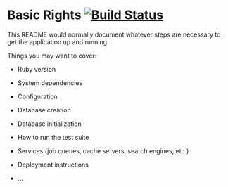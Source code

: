 # Basic Rights [![Build Status](https://travis-ci.com/NickSchimek/basic_rights.svg?branch=master)](https://travis-ci.com/NickSchimek/basic_rights)

This README would normally document whatever steps are necessary to get the
application up and running.

Things you may want to cover:

* Ruby version

* System dependencies

* Configuration

* Database creation

* Database initialization

* How to run the test suite

* Services (job queues, cache servers, search engines, etc.)

* Deployment instructions

* ...
